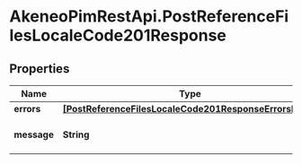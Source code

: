 # AkeneoPimRestApi.PostReferenceFilesLocaleCode201Response

## Properties

Name | Type | Description | Notes
------------ | ------------- | ------------- | -------------
**errors** | [**[PostReferenceFilesLocaleCode201ResponseErrorsInner]**](PostReferenceFilesLocaleCode201ResponseErrorsInner.md) |  | [optional] 
**message** | **String** | Message explaining the warning | [optional] 



